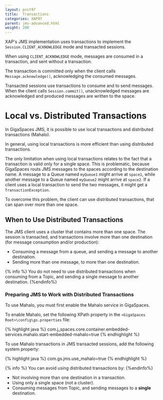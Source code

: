 ```yaml
---
layout: post97
title:  Transactions
categories: XAP97
parent: jms-advanced.html
weight: 200
---
```



XAP's JMS implementation uses transactions to implement the `Session.CLIENT_ACKNOWLEDGE` mode and transacted sessions.

When using `CLIENT_ACKNOWLEDGE` mode, messages are consumed in a transaction, and sent without a transaction.

The transaction is committed only when the client calls `Message.acknowledge()`, acknowledging the consumed messages.

Transacted sessions use transactions to consume and to send messages. When the client calls `Session.commit()`, unacknowledged messages are acknowledged and produced messages are written to the space.

# Local vs. Distributed Transactions

In GigaSpaces JMS, it is possible to use local transactions and distributed transactions (Mahalo).

In general, using local transactions is more efficient than using distributed transactions.

The only limitation when using local transactions relates to the fact that a transaction is valid only for a single space. This is problematic, because GigaSpaces routs JMS messages to the spaces according to the destination name. A message to a Queue named `myQueue1` might arrive at `space1`, while another message to a Queue named `myQueue2` might arrive at `space2`. If a client uses a local transaction to send the two messages, it might get a `TransactionException`.

To overcome this problem, the client can use distributed transactions, that can span over more than one space.

## When to Use Distributed Transactions

The JMS client uses a cluster that contains more than one space. The session is transacted, and transactions involve more than one destination (for message consumption and/or production):

- Consuming a message from a queue, and sending a message to another destination.
- Sending more than one message, to more than one destination.

{% info %}
You do not need to use distributed transactions when consuming from a Topic, and sending a single message to another destination.
{%endinfo%}

### Preparing JMS to Work with Distributed Transactions

To use Mahalo, you must first enable the Mahalo service in GigaSpaces.

To enable Mahalo, set the following XPath property in the `<GigaSpaces Root>\config\gs.properties` file:

{% highlight java %}
com.j_spaces.core.container.embedded-services.mahalo.start-embedded-mahalo=true
{% endhighlight %}

To use Mahalo transactions in JMS transacted sessions, add the following system property:

{% highlight java %}
com.gs.jms.use_mahalo=true
{% endhighlight %}

{% info %}
You can avoid using distributed transactions by:
{%endinfo%}

- Not involving more than one destination in a transaction.
- Using only a single space (not a cluster).
- Consuming messages from Topic, and sending messages to a **single** destination.
